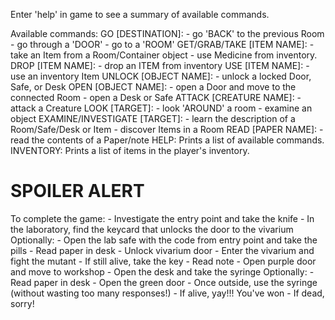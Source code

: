 Enter 'help' in game to see a summary of available commands.

Available commands:
    GO [DESTINATION]: 
        - go 'BACK' to the previous Room 
        - go through a 'DOOR'
        - go to a 'ROOM'
    GET/GRAB/TAKE [ITEM NAME]: 
        - take an Item from a Room/Container object
        - use Medicine from inventory.
    DROP [ITEM NAME]:
        - drop an ITEM from inventory
    USE [ITEM NAME]:
        - use an inventory Item
    UNLOCK [OBJECT NAME]:
        - unlock a locked Door, Safe, or Desk
    OPEN [OBJECT NAME]:
        - open a Door and move to the connected Room
        - open a Desk or Safe
    ATTACK [CREATURE NAME]:
        - attack a Creature
    LOOK [TARGET]:
        - look 'AROUND' a room
        - examine an object
    EXAMINE/INVESTIGATE [TARGET]:
        - learn the description of a Room/Safe/Desk or Item
        - discover Items in a Room
    READ [PAPER NAME]:
        - read the contents of a Paper/note
    HELP: Prints a list of available commands.
    INVENTORY: Prints a list of items in the player's inventory.

# SPOILER ALERT

To complete the game:
    - Investigate the entry point and take the knife
    - In the laboratory, find the keycard that unlocks the door to the vivarium
        Optionally: 
            - Open the lab safe with the code from entry point and take the pills
            - Read paper in desk
    - Unlock vivarium door
    - Enter the vivarium and fight the mutant
    - If still alive, take the key
    - Read note
    - Open purple door and move to workshop
    - Open the desk and take the syringe
        Optionally: 
            - Read paper in desk
    - Open the green door
    - Once outside, use the syringe (without wasting too many responses!)
    - If alive, yay!!! You've won
    - If dead, sorry!
